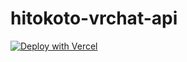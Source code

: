 # hitokoto-vrchat-api

[![Deploy with Vercel](https://vercel.com/button)](https://vercel.com/new/clone?repository-url=https%3A%2F%2Fgithub.com%2Fproject-vrcat%2Fhitokoto-vrchat-api)